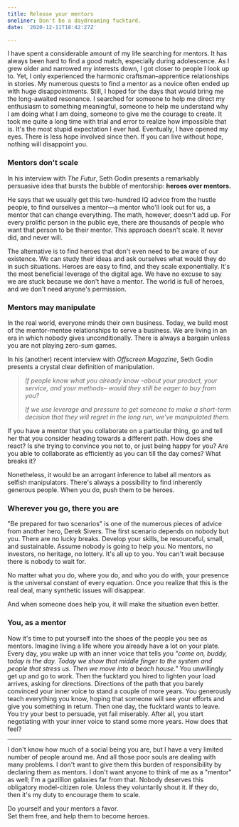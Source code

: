 ```yaml
---
title: Release your mentors
oneliner: Don't be a daydreaming fucktard.
date: '2020-12-11T18:42:27Z'

---
```


I have spent a considerable amount of my life searching for mentors. It has always been hard to find a good match, especially during adolescence. As I grew older and narrowed my interests down, I got closer to people I look up to. Yet, I only experienced the harmonic craftsman–apprentice relationships in stories. My numerous quests to find a mentor as a novice often ended up with huge disappointments. Still, I hoped for the days that would bring me the long-awaited resonance. I searched for someone to help me direct my enthusiasm to something meaningful, someone to help me understand why I am doing what I am doing, someone to give me the courage to create. It took me quite a long time with trial and error to realize how impossible that is. It's the most stupid expectation I ever had. Eventually, I have opened my eyes. There is less hope involved since then. If you can live without hope, nothing will disappoint you.

### Mentors don't scale

In his interview with _The Futur_, Seth Godin presents a remarkably persuasive idea that bursts the bubble of mentorship: **heroes over mentors.**

He says that we usually get this two-hundred IQ advice from the hustle people, to find ourselves a mentor—a mentor who'll look out for us, a mentor that can change everything. The math, however, doesn't add up. For every prolific person in the public eye, there are thousands of people who want that person to be their mentor. This approach doesn't scale. It never did, and never will.

The alternative is to find heroes that don't even need to be aware of our existence. We can study their ideas and ask ourselves what would they do in such situations. Heroes are easy to find, and they scale exponentially. It's the most beneficial leverage of the digital age. We have no excuse to say we are stuck because we don't have a mentor. The world is full of heroes, and we don't need anyone's permission.

### Mentors may manipulate

In the real world, everyone minds their own business. Today, we build most of the mentor-mentee relationships to serve a business. We are living in an era in which nobody gives unconditionally. There is always a bargain unless you are not playing zero-sum games.

In his (another) recent interview with _Offscreen Magazine_, Seth Godin presents a crystal clear definition of manipulation.

> _If people know what you already know –about your product, your service, and your methods– would they still be eager to buy from you?_
>
> _If we use leverage and pressure to get someone to make a short-term decision that they will regret in the long run, we've manipulated them._

If you have a mentor that you collaborate on a particular thing, go and tell her that you consider heading towards a different path. How does she react? Is she trying to convince you not to, or just being happy for you? Are you able to collaborate as efficiently as you can till the day comes? What breaks it?

Nonetheless, it would be an arrogant inference to label all mentors as selfish manipulators. There's always a possibility to find inherently generous people. When you do, push them to be heroes.

### Wherever you go, there you are

"Be prepared for two scenarios" is one of the numerous pieces of advice from another hero, Derek Sivers. The first scenario depends on nobody but you. There are no lucky breaks. Develop your skills, be resourceful, small, and sustainable. Assume nobody is going to help you. No mentors, no investors, no heritage, no lottery. It's all up to you. You can't wait because there is nobody to wait for.

No matter what you do, where you do, and who you do with, your presence is the universal constant of every equation. Once you realize that this is the real deal, many synthetic issues will disappear.

And when someone does help you, it will make the situation even better.

### You, as a mentor

Now it's time to put yourself into the shoes of the people you see as mentors. Imagine living a life where you already have a lot on your plate. Every day, you wake up with an inner voice that tells you _"come on, buddy, today is the day. Today we show that middle finger to the system and people that stress us. Then we move into a beach house."_ You unwillingly get up and go to work. Then the fucktard you hired to lighten your load arrives, asking for directions. Directions of the path that you barely convinced your inner voice to stand a couple of more years. You generously teach everything you know, hoping that someone will see your efforts and give you something in return. Then one day, the fucktard wants to leave. You try your best to persuade, yet fail miserably. After all, you start negotiating with your inner voice to stand some more years. How does that feel?

---

I don't know how much of a social being you are, but I have a very limited number of people around me. And all those poor souls are dealing with many problems. I don't want to give them this burden of responsibility by declaring them as mentors. I don't want anyone to think of me as a "mentor" as well; I'm a gazillion galaxies far from that. Nobody deserves this obligatory model-citizen role. Unless they voluntarily shout it. If they do, then it's my duty to encourage them to scale.

Do yourself and your mentors a favor. \
Set them free, and help them to become heroes.
